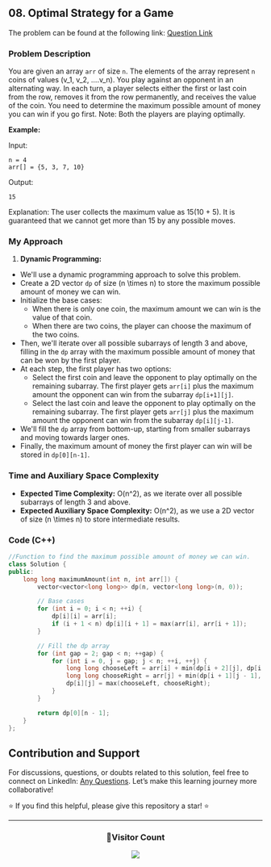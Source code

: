 ## 08. Optimal Strategy for a Game

The problem can be found at the following link: [Question Link](https://www.geeksforgeeks.org/problems/optimal-strategy-for-a-game-1587115620/1)

### Problem Description

You are given an array `arr` of size `n`. The elements of the array represent `n` coins of values \(v_1, v_2, ....v_n\). You play against an opponent in an alternating way. In each turn, a player selects either the first or last coin from the row, removes it from the row permanently, and receives the value of the coin. You need to determine the maximum possible amount of money you can win if you go first. Note: Both the players are playing optimally.

**Example:**

Input:

```
n = 4
arr[] = {5, 3, 7, 10}
```

Output:

```
15
```

Explanation: The user collects the maximum value as 15(10 + 5). It is guaranteed that we cannot get more than 15 by any possible moves.

### My Approach

1. **Dynamic Programming:**

- We'll use a dynamic programming approach to solve this problem.
- Create a 2D vector `dp` of size \(n \times n\) to store the maximum possible amount of money we can win.
- Initialize the base cases:
  - When there is only one coin, the maximum amount we can win is the value of that coin.
  - When there are two coins, the player can choose the maximum of the two coins.
- Then, we'll iterate over all possible subarrays of length 3 and above, filling in the `dp` array with the maximum possible amount of money that can be won by the first player.
- At each step, the first player has two options:
  - Select the first coin and leave the opponent to play optimally on the remaining subarray. The first player gets `arr[i]` plus the maximum amount the opponent can win from the subarray `dp[i+1][j]`.
  - Select the last coin and leave the opponent to play optimally on the remaining subarray. The first player gets `arr[j]` plus the maximum amount the opponent can win from the subarray `dp[i][j-1]`.
- We'll fill the `dp` array from bottom-up, starting from smaller subarrays and moving towards larger ones.
- Finally, the maximum amount of money the first player can win will be stored in `dp[0][n-1]`.

### Time and Auxiliary Space Complexity

- **Expected Time Complexity:** O(n^2), as we iterate over all possible subarrays of length 3 and above.
- **Expected Auxiliary Space Complexity:** O(n^2), as we use a 2D vector of size \(n \times n\) to store intermediate results.

### Code (C++)

```cpp
//Function to find the maximum possible amount of money we can win.
class Solution {
public:
    long long maximumAmount(int n, int arr[]) {
        vector<vector<long long>> dp(n, vector<long long>(n, 0));

        // Base cases
        for (int i = 0; i < n; ++i) {
            dp[i][i] = arr[i];
            if (i + 1 < n) dp[i][i + 1] = max(arr[i], arr[i + 1]);
        }

        // Fill the dp array
        for (int gap = 2; gap < n; ++gap) {
            for (int i = 0, j = gap; j < n; ++i, ++j) {
                long long chooseLeft = arr[i] + min(dp[i + 2][j], dp[i + 1][j - 1]);
                long long chooseRight = arr[j] + min(dp[i + 1][j - 1], dp[i][j - 2]);
                dp[i][j] = max(chooseLeft, chooseRight);
            }
        }

        return dp[0][n - 1];
    }
};
```

## Contribution and Support

For discussions, questions, or doubts related to this solution, feel free to connect on LinkedIn: [Any Questions](https://www.linkedin.com/in/patel-hetkumar-sandipbhai-8b110525a/). Let’s make this learning journey more collaborative!

⭐ If you find this helpful, please give this repository a star! ⭐

---

<div align="center">
  <h3><b>📍Visitor Count</b></h3>
</div>

<p align="center">
  <img src="https://profile-counter.glitch.me/Hunterdii/count.svg" />
</p>

